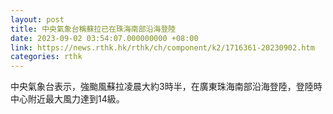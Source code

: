 ```yaml
---
layout: post
title: 中央氣象台稱蘇拉已在珠海南部沿海登陸
date: 2023-09-02 03:54:07.000000000 +08:00
link: https://news.rthk.hk/rthk/ch/component/k2/1716361-20230902.htm
categories: rthk
---
```


中央氣象台表示，強颱風蘇拉凌晨大約3時半，在廣東珠海南部沿海登陸，登陸時中心附近最大風力達到14級。
